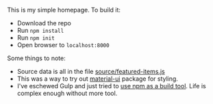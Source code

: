This is my simple homepage.  To build it:

* Download the repo
* Run `npm install`
* Run `npm init`
* Open browser to `localhost:8000`

Some things to note:

* Source data is all in the file [source/featured-items.js](source/featured-items.js)
* This was a way to try out [material-ui](http://www.material-ui.com/#/) package for styling.
* I've eschewed Gulp and just tried to [use npm as a build tool](http://blog.keithcirkel.co.uk/how-to-use-npm-as-a-build-tool/).  Life is complex enough without more tool.
